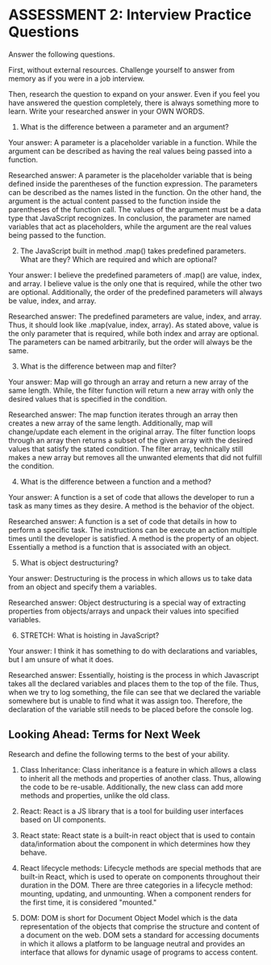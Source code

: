 # ASSESSMENT 2: Interview Practice Questions

Answer the following questions.

First, without external resources. Challenge yourself to answer from memory as if you were in a job interview.

Then, research the question to expand on your answer. Even if you feel you have answered the question completely, there is always something more to learn. Write your researched answer in your OWN WORDS.

1. What is the difference between a parameter and an argument?

  Your answer:
A parameter is a placeholder variable in a function. While the argument can be described as having the real values being passed into a function.

  Researched answer:
A parameter is the placeholder variable that is being defined inside the parentheses of the function expression. The parameters can be described as the names listed in the function. On the other hand, the argument is the actual content passed to the function inside the parentheses of the function call. The values of the argument must be a data type that JavaScript recognizes. In conclusion, the parameter are named variables that act as placeholders, while the argument are the real values being passed to the function.


2. The JavaScript built in method .map() takes predefined parameters. What are they? Which are required and which are optional?

  Your answer:
I believe the predefined parameters of .map() are value, index, and array. I believe value is the only one that is required, while the other two are optional. Additionally, the order of the predefined parameters will always be value, index, and array.

  Researched answer:
The predefined parameters are value, index, and array. Thus, it should look like .map(value, index, array). As stated above, value is the only parameter that is required, while both index and array are optional. The parameters can be named arbitrarily, but the order will always be the same.


3. What is the difference between map and filter?

  Your answer:
Map will go through an array and return a new array of the same length. While, the filter function will return a new array with only the desired values that is specified in the condition.

  Researched answer:
The map function iterates through an array then creates a new array of the same length. Additionally, map will change/update each element in the original array.
The filter function loops through an array then returns a subset of the given array with the desired values that satisfy the stated condition. The filter array, technically still makes a new array but removes all the unwanted elements that did not fulfill the condition.


4. What is the difference between a function and a method?

  Your answer:
A function is a set of code that allows the developer to run a task as many times as they desire.
A method is the behavior of the object.

  Researched answer:
A function is a set of code that details in how to perform a specific task. The instructions can be execute an action multiple times until the developer is satisfied.
A method is the property of an object. Essentially a method is a function that is associated with an object.


5. What is object destructuring?

  Your answer:
Destructuring is the process in which allows us to take data from an object and specify them a variables.

  Researched answer:
Object destructuring is a special way of extracting properties from objects/arrays and unpack their values into specified variables.


6. STRETCH: What is hoisting in JavaScript?

  Your answer:
I think it has something to do with declarations and variables, but I am unsure of what it does.

  Researched answer:
Essentially, hoisting is the process in which Javascript takes all the declared variables and places them to the top of the file. Thus, when we try to log something, the file can see that we declared the variable somewhere but is unable to find what it was assign too. Therefore, the declaration of the variable still needs to be placed before the console log.


## Looking Ahead: Terms for Next Week

Research and define the following terms to the best of your ability.

1. Class Inheritance:
Class inheritance is a feature in which allows a class to inherit all the methods and properties of another class. Thus, allowing the code to be re-usable.  Additionally, the new class can add more methods and properties, unlike the old class.

2. React:
React is a JS library that is a tool for building user interfaces based on UI components.

3. React state:
React state is a built-in react object that is used to contain data/information about the component in which determines how they behave.

4. React lifecycle methods:
Lifecycle methods are special methods that are built-in React, which is used to operate on components throughout their duration in the DOM. There are three categories in a lifecycle method: mounting, updating, and unmounting. When a component renders for the first time, it is considered "mounted."

5. DOM:
DOM is short for Document Object Model which is the data representation of the objects that comprise the structure and content of a document on the web. DOM sets a standard for accessing documents in which it allows a platform to be language neutral and provides an interface that allows for dynamic usage of programs to access content.
